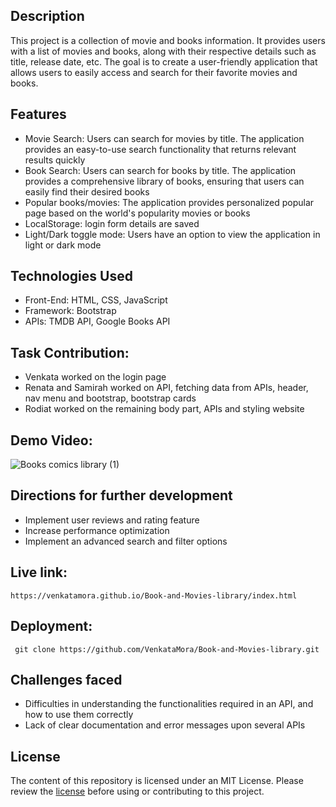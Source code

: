 ## Description
This project is a collection of movie and books information. It provides users with a list of movies and books, along with their respective details such as title, release date, etc. The goal is to create a user-friendly application that allows users to easily access and search for their favorite movies and books.

## Features
- Movie Search: Users can search for movies by title. The application provides an easy-to-use search functionality that returns relevant results quickly
- Book Search: Users can search for books by title. The application provides a comprehensive library of books, ensuring that users can easily find their desired books
- Popular books/movies: The application provides personalized popular page based on the world's popularity movies or books
- LocalStorage: login form details are saved
- Light/Dark toggle mode: Users have an option to view the application in light or dark mode

## Technologies Used
- Front-End: HTML, CSS, JavaScript
- Framework: Bootstrap
- APIs: TMDB API, Google Books API
  
## Task Contribution:
- Venkata worked on the login page
- Renata and Samirah worked on API, fetching data from APIs, header, nav menu and bootstrap, bootstrap cards
- Rodiat worked on the remaining body part, APIs and styling website

## Demo Video:
![Books   comics library (1)](https://github.com/VenkataMora/Book-and-Movies-library/assets/144748204/14033439-9870-460a-9975-9ad366275db0)

## Directions for further development
- Implement user reviews and rating feature
- Increase performance optimization
- Implement an advanced search and filter options
  
## Live link:
```
https://venkatamora.github.io/Book-and-Movies-library/index.html
```
## Deployment:
```
 git clone https://github.com/VenkataMora/Book-and-Movies-library.git  

```

## Challenges faced
- Difficulties in understanding the functionalities required in an API, and how to use them correctly
- Lack of clear documentation and error messages upon several APIs

## License
The content of this repository is licensed under an MIT License. Please review the [license](LICENSE) before using or contributing to this project.

